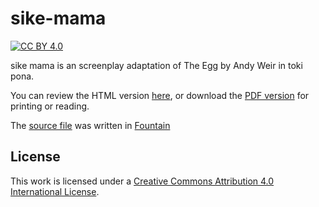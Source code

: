 # sike-mama

[![CC BY 4.0][cc-by-image]][cc-by]

sike mama is an screenplay adaptation of The Egg by Andy Weir in toki pona.

You can review the HTML version [here](https://htmlpreview.github.io/?https://github.com/ae-dschorsaanjo/sike-mama/blob/main/sike%20mama.html), or download the [PDF version](https://github.com/ae-dschorsaanjo/sike-mama/blob/main/sike%20mama.pdf) for printing or reading.

The [source file](https://github.com/ae-dschorsaanjo/sike-mama/blob/main/sike%20mama.fountain) was written in [Fountain](https://fountain.io/)

## License
This work is licensed under a
[Creative Commons Attribution 4.0 International License][cc-by].

[cc-by]: http://creativecommons.org/licenses/by/4.0/
[cc-by-image]: https://i.creativecommons.org/l/by/4.0/88x31.png
[cc-by-shield]: https://img.shields.io/badge/License-CC%20BY%204.0-lightgrey.svg
